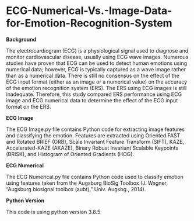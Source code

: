 # ECG-Numerical-Vs.-Image-Data-for-Emotion-Recognition-System

**Background**

The electrocardiogram (ECG) is a physiological signal used to diagnose and monitor cardiovascular disease, usually using ECG wave images. Numerous studies have proven that ECG can be used to detect human emotions using numerical data; however, ECG is typically captured as a wave image rather than as a numerical data. There is still no consensus on the effect of the ECG input format (either as an image or a numerical value) on the accuracy of the emotion recognition system (ERS). The ERS using ECG images is still inadequate. Therefore, this study compared ERS performance using ECG image and ECG numerical data to determine the effect of the ECG input format on the ERS.

**ECG Image**

The ECG Image.py file contains Python code for extracting image features and classifying the emotion. Features are extracted using Oriented FAST and Rotated BRIEF (ORB), Scale Invariant Feature Transform (SIFT), KAZE, Accelerated-KAZE (AKAZE), Binary Robust Invariant Scalable Keypoints (BRISK), and Histogram of Oriented Gradients (HOG).

**ECG Numerical**

The ECG Numerical.py file contains Python code used to classify emotion using features taken from the Augsburg BioSig Toolbox (J. Wagner, “Augsburg biosignal toolbox (aubt),” Univ. Augsbg., 2014).

**Python Version**

This code is using python version 3.8.5

